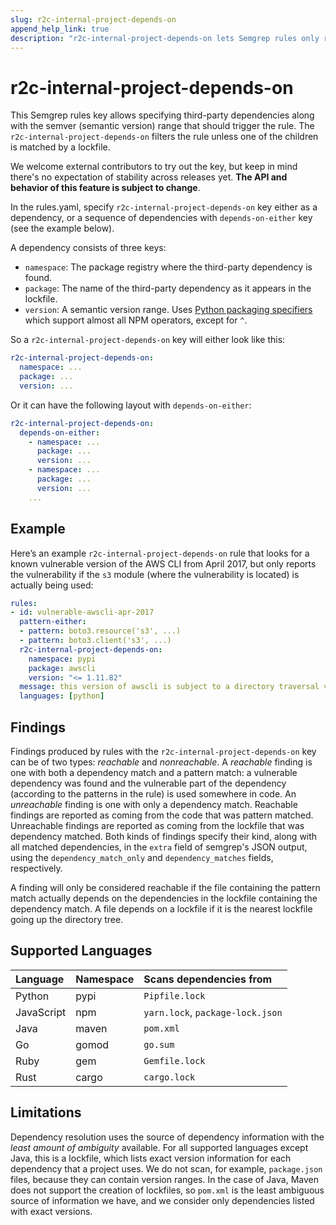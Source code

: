 ```yaml
---
slug: r2c-internal-project-depends-on
append_help_link: true
description: "r2c-internal-project-depends-on lets Semgrep rules only returns results if the project depends on a specific version of a third-party package."
---
```


# r2c-internal-project-depends-on

This Semgrep rules key allows specifying third-party dependencies along with the semver (semantic version) range that should trigger the rule. The `r2c-internal-project-depends-on` filters the rule unless one of the children is matched by a lockfile. 

We welcome external contributors to try out the key, but keep in mind there's no expectation of stability across releases yet. **The API and behavior of this feature is subject to change**.

In the rules.yaml, specify `r2c-internal-project-depends-on` key either as a dependency, or a sequence of dependencies with `depends-on-either` key (see the example below).

A dependency consists of three keys:

* `namespace`: The package registry where the third-party dependency is found.
* `package`: The name of the third-party dependency as it appears in the lockfile.
* `version`: A semantic version range. Uses [Python packaging specifiers](https://packaging.pypa.io/en/latest/specifiers.html) which support almost all NPM operators, except for `^`.

So a `r2c-internal-project-depends-on` key will either look like this:
```yaml
r2c-internal-project-depends-on:
  namespace: ...
  package: ...
  version: ...
```

Or it can have the following layout with `depends-on-either`:

```yaml
r2c-internal-project-depends-on:
  depends-on-either:
    - namespace: ...
      package: ...
      version: ...
    - namespace: ...
      package: ...
      version: ...
    ...
```

## Example

Here’s an example `r2c-internal-project-depends-on` rule that looks for a known vulnerable version of the AWS CLI from April 2017, but only reports the vulnerability if the `s3` module (where the vulnerability is located) is actually being used:

```yaml
rules:
- id: vulnerable-awscli-apr-2017
  pattern-either:
  - pattern: boto3.resource('s3', ...)
  - pattern: boto3.client('s3', ...)
  r2c-internal-project-depends-on:
    namespace: pypi
    package: awscli
    version: "<= 1.11.82"
  message: this version of awscli is subject to a directory traversal vulnerability in the s3 module
  languages: [python]
```

## Findings

Findings produced by rules with the `r2c-internal-project-depends-on` key can be of two types: _reachable_ and _nonreachable_.
A _reachable_ finding is one with both a dependency match and a pattern match: a vulnerable dependency was found and 
the vulnerable part of the dependency (according to the patterns in the rule) is used somewhere in code. An _unreachable_ 
finding is one with only a dependency match. Reachable findings are reported as coming from the code that was pattern matched. 
Unreachable findings are reported as coming from the lockfile that was dependency matched. Both kinds of findings specify their kind,
along with all matched dependencies, in the `extra` field of semgrep's JSON output, using the `dependency_match_only` and `dependency_matches` fields, respectively.

A finding will only be considered reachable if the file containing the pattern match actually depends on the dependencies in the lockfile containing the dependency match. A file depends on a lockfile if it is the nearest lockfile going up the directory tree.

## Supported Languages

| Language   | Namespace  | Scans dependencies from          |
|:---------- |:-----------|:---------------------------------|
| Python     | pypi       | `Pipfile.lock`                   |
| JavaScript | npm        | `yarn.lock`, `package-lock.json` |
| Java       | maven      | `pom.xml`                        |
| Go         | gomod      | `go.sum`                         |
| Ruby       | gem        | `Gemfile.lock`                   |
| Rust       | cargo      | `cargo.lock`                     |

## Limitations

Dependency resolution uses the source of dependency information with the *least amount of ambiguity* available. For all supported languages except Java, this is a lockfile, which lists exact version information for each dependency that a project uses. We do not scan, for example, `package.json` files, because they can contain version ranges. In the case of Java, Maven does not support the creation of lockfiles, so `pom.xml` is the least ambiguous source of information we have, and we consider only dependencies listed with exact versions.